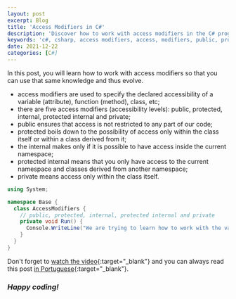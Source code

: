 ```yaml
---
layout: post
excerpt: Blog
title: 'Access Modifiers in C#'
description: 'Discover how to work with access modifiers in the C# programming language. Get answers to your questions with the theory and examples presented.'
keywords: 'c#, csharp, access modifiers, access, modifiers, public, protected, internal, protected internal, private, post'
date: 2021-12-22
categories: [C#]
---
```


In this post, you will learn how to work with access modifiers so that you can use that same knowledge and thus evolve.

- access modifiers are used to specify the declared accessibility of a variable (attribute), function (method), class, etc;
- there are five access modifiers (accessibility levels): public, protected, internal, protected internal and private;
- public ensures that access is not restricted to any part of our code;
- protected boils down to the possibility of access only within the class itself or within a class derived from it;
- the internal makes only if it is possible to have access inside the current namespace;
- protected internal means that you only have access to the current namespace and classes derived from another namespace;
- private means access only within the class itself.

```csharp
using System;

namespace Base {
  class AccessModifiers {
    // public, protected, internal, protected internal and private
    private void Run() {
      Console.WriteLine("We are trying to learn how to work with the various access modifiers.");
    }
  }
}
```

Don't forget to [watch the video](https://youtu.be/Uz-wyfqr9yU){:target="\_blank"} and you can always read this post [in Portuguese](https://caffeinealgorithm.com/blog/20211222/modificadores-de-acesso-em-csharp/){:target="\_blank"}.

### _Happy coding!_
